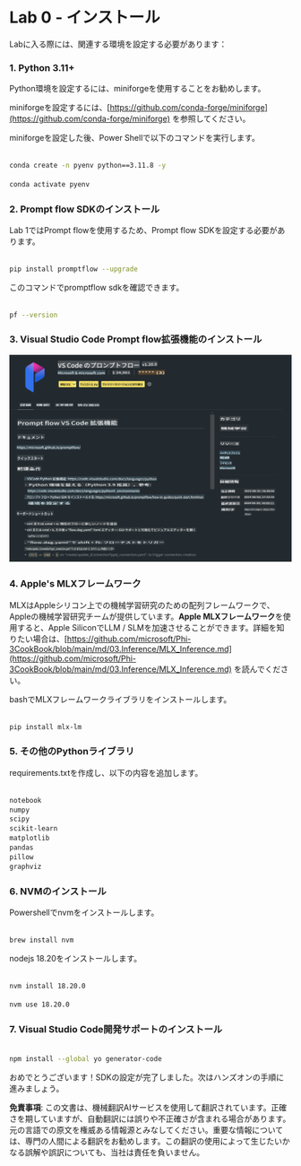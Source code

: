 # **Lab 0 - インストール**

Labに入る際には、関連する環境を設定する必要があります：

### **1. Python 3.11+**

Python環境を設定するには、miniforgeを使用することをお勧めします。

miniforgeを設定するには、[https://github.com/conda-forge/miniforge](https://github.com/conda-forge/miniforge) を参照してください。

miniforgeを設定した後、Power Shellで以下のコマンドを実行します。

```bash

conda create -n pyenv python==3.11.8 -y

conda activate pyenv

```

### **2. Prompt flow SDKのインストール**

Lab 1ではPrompt flowを使用するため、Prompt flow SDKを設定する必要があります。

```bash

pip install promptflow --upgrade

```

このコマンドでpromptflow sdkを確認できます。

```bash

pf --version

```

### **3. Visual Studio Code Prompt flow拡張機能のインストール**

![pf](../../../../../../../translated_images/pf_ext.2830ee3df27421bce4a776ce6474a025c28f3886dac2272d60b70572a9a87040.ja.png)

### **4. Apple's MLXフレームワーク**

MLXはAppleシリコン上での機械学習研究のための配列フレームワークで、Appleの機械学習研究チームが提供しています。**Apple MLXフレームワーク**を使用すると、Apple SiliconでLLM / SLMを加速させることができます。詳細を知りたい場合は、[https://github.com/microsoft/Phi-3CookBook/blob/main/md/03.Inference/MLX_Inference.md](https://github.com/microsoft/Phi-3CookBook/blob/main/md/03.Inference/MLX_Inference.md) を読んでください。

bashでMLXフレームワークライブラリをインストールします。

```bash

pip install mlx-lm

```

### **5. その他のPythonライブラリ**

requirements.txtを作成し、以下の内容を追加します。

```txt

notebook
numpy 
scipy 
scikit-learn 
matplotlib 
pandas 
pillow 
graphviz

```

### **6. NVMのインストール**

Powershellでnvmをインストールします。

```bash

brew install nvm

```

nodejs 18.20をインストールします。

```bash

nvm install 18.20.0

nvm use 18.20.0

```

### **7. Visual Studio Code開発サポートのインストール**

```bash

npm install --global yo generator-code

```

おめでとうございます！SDKの設定が完了しました。次はハンズオンの手順に進みましょう。

**免責事項**:
この文書は、機械翻訳AIサービスを使用して翻訳されています。正確さを期していますが、自動翻訳には誤りや不正確さが含まれる場合があります。元の言語での原文を権威ある情報源とみなしてください。重要な情報については、専門の人間による翻訳をお勧めします。この翻訳の使用によって生じたいかなる誤解や誤訳についても、当社は責任を負いません。